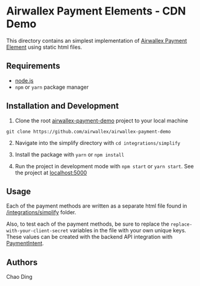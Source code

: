 # Airwallex Payment Elements - CDN Demo

This directory contains an simplest implementation of [Airwallex Payment Element](https://www.npmjs.com/package/airwallex-payment-elements) using static html files.

## Requirements

- [node.js](https://nodejs.org/en/)
- `npm` or `yarn` package manager

## Installation and Development

1. Clone the root [airwallex-payment-demo](https://github.com/airwallex/airwallex-payment-demo) project to your local machine

`git clone https://github.com/airwallex/airwallex-payment-demo`

2. Navigate into the simplify directory with `cd integrations/simplify`

3. Install the package with `yarn` or `npm install`

4. Run the project in development mode with `npm start` or `yarn start`. See the project at [localhost:5000](http://localhost:5000)

## Usage

Each of the payment methods are written as a separate html file found in [/integrations/simplify](/integrations/simplify) folder.

Also, to test each of the payment methods, be sure to replace the `replace-with-your-client-secret` variables in the file with your own unique keys. These values can be created with the backend API integration with [PaymentIntent](https://www.airwallex.com/docs/api#/Payment_Acceptance/Payment_Intents/Intro).

## Authors

Chao Ding
